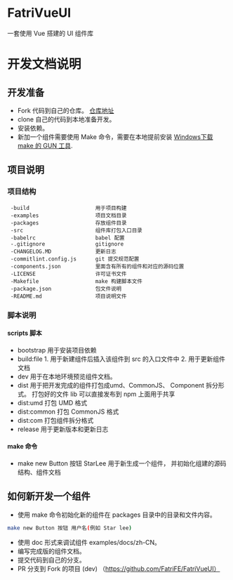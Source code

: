 # FatriVueUI
一套使用 Vue 搭建的 UI 组件库

# 开发文档说明

## 开发准备
* Fork 代码到自己的仓库。 [仓库地址](https://github.com/FatriFE/FatriVueUI)
* clone 自己的代码到本地准备开发。
* 安装依赖。
* 新加一个组件需要使用 Make 命令，需要在本地提前安装 [Windows下载 make 的 GUN 工具](http://gnuwin32.sourceforge.net/packages/make.htm).  



## 项目说明
### 项目结构
```
 -build                     用于项目构建
 -examples                  项目文档目录
 -packages                  存放组件目录
 -src                       组件库打包入口目录
 -babelrc                   babel 配置
 -.gitignore                gitignore
 -CHANGELOG.MD              更新日志
 -commitlint.config.js      git 提交规范配置
 -components.json           里面含有所有的组件和对应的源码位置
 -LICENSE                   许可证书文件
 -Makefile                  make 构建脚本文件
 -package.json              包文件说明
 -README.md                 项目说明文件
```

### 脚本说明
#### scripts 脚本
* bootstrap   用于安装项目依赖
* build:file  1. 用于新建组件后插入该组件到 src 的入口文件中  2. 用于更新组件文档
* dev         用于在本地环境预览组件文档。
* dist        用于把开发完成的组件打包成umd、CommonJS、 Component 拆分形式。 打包好的文件 lib 可以直接发布到 npm 上面用于共享
* dist:umd    打包 UMD 格式
* dist:common 打包 CommonJS 格式
* dist:com    打包组件拆分格式
* release     用于更新版本和更新日志

#### make 命令
* make new  Button 按钮 StarLee   用于新生成一个组件， 并初始化组建的源码结构、组件文档


## 如何新开发一个组件
* 使用 make 命令初始化新的组件在 packages 目录中的目录和文件内容。
```bash
make new Button 按钮 用户名(例如 Star lee)
```
* 使用 doc 形式来调试组件 examples/docs/zh-CN。
* 编写完成版的组件文档。
* 提交代码到自己的分支。
* PR 分支到 Fork 的项目 (dev) （https://github.com/FatriFE/FatriVueUI）
